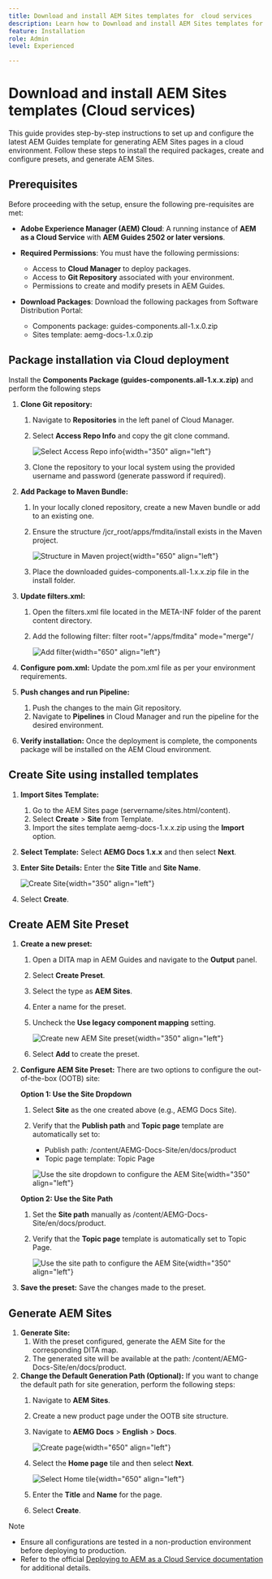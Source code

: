 ```yaml
---
title: Download and install AEM Sites templates for  cloud services
description: Learn how to Download and install AEM Sites templates for Cloud services
feature: Installation
role: Admin
level: Experienced

---
```

# Download and install AEM Sites templates (Cloud services)

This guide provides step-by-step instructions to set up and configure the latest AEM Guides template for generating AEM Sites pages in a cloud environment. Follow these steps to install the required packages, create and configure presets, and generate AEM Sites.

## Prerequisites

Before proceeding with the setup, ensure the following pre-requisites are met:

- **Adobe Experience Manager (AEM) Cloud**: A running instance of **AEM as a Cloud Service** with **AEM Guides 2502 or later versions**.

- **Required Permissions**: You must have the following permissions:

    - Access to **Cloud Manager** to deploy packages.
    - Access to **Git Repository** associated with your environment.
    - Permissions to create and modify presets in AEM Guides.

- **Download Packages**: Download the following packages from Software Distribution Portal:

    - Components package: guides-components.all-1.x.0.zip
    - Sites template: aemg-docs-1.x.0.zip    

## Package installation via Cloud deployment

Install the **Components Package (guides-components.all-1.x.x.zip)** and perform the following steps
  
1. **Clone Git repository:**  
    1. Navigate to **Repositories** in the left panel of Cloud Manager.
    2. Select **Access Repo Info** and copy the git clone command.

        ![Select Access Repo info](/help/product-guide/knowledge-base/kb-articles/assets/publishing/access-repo.png){width="350" align="left"}

    3. Clone the repository to your local system using the provided username and password (generate password if required).
2. **Add Package to Maven Bundle:**
    1. In your locally cloned repository, create a new Maven bundle or add to an existing one.
    2. Ensure the structure /jcr_root/apps/fmdita/install exists in the Maven project.

        ![Structure in Maven project](/help/product-guide/knowledge-base/kb-articles/assets/publishing/maven-structure.png){width="650" align="left"}


    3. Place the downloaded guides-components.all-1.x.x.zip file in the install folder.
     
3. **Update filters.xml:**  

    1. Open the filters.xml file located in the META-INF folder of the parent content directory.
    2. Add the following filter: filter root="/apps/fmdita" mode="merge"/


        ![Add filter](/help/product-guide/knowledge-base/kb-articles/assets/publishing/add-filter-xml.png){width="650" align="left"}


4. **Configure pom.xml:** Update the pom.xml file as per your environment requirements.
5. **Push changes and run Pipeline:** 
    1. Push the changes to the main Git repository.
    2. Navigate to **Pipelines** in Cloud Manager and run the pipeline for the desired environment.
6. **Verify installation:** Once the deployment is complete, the components package will be installed on the AEM Cloud environment.

## Create Site using installed templates

1. **Import Sites Template:**
    1. Go to the AEM Sites page (servername/sites.html/content).
    2. Select **Create** > **Site** from Template.
    3. Import the sites template aemg-docs-1.x.x.zip using the **Import** option.
2. **Select Template:** Select **AEMG Docs 1.x.x** and then select **Next**.
3. **Enter Site Details:** Enter the **Site Title** and **Site Name**.

    ![Create Site](/help/product-guide/knowledge-base/kb-articles/assets/publishing/create-site.png){width="350" align="left"}

4. Select **Create**.

## Create AEM Site Preset

1. **Create a new preset:**
    1. Open a DITA map in AEM Guides and navigate to the **Output** panel.
    2. Select **Create Preset**.
    3. Select the type as **AEM Sites**.
    4. Enter a name for the preset.
    5. Uncheck the **Use legacy component mapping** setting.

        ![Create new AEM Site preset](/help/product-guide/knowledge-base/kb-articles/assets/publishing/create-new-output-preset.png){width="350" align="left"}

    6. Select **Add** to create the preset.
2. **Configure AEM Site Preset:** There are two options to configure the out-of-the-box (OOTB) site:

    **Option 1: Use the Site Dropdown**

    1. Select **Site** as the one created above (e.g., AEMG Docs Site).
    2. Verify that the **Publish path** and **Topic page** template are automatically set to: 
        - Publish path: /content/AEMG-Docs-Site/en/docs/product
        - Topic page template: Topic Page

        ![Use the site dropdown to configure the AEM Site](/help/product-guide/knowledge-base/kb-articles/assets/publishing/use-site-dropdown-cs.png){width="350" align="left"}

    **Option 2: Use the Site Path**

    1. Set the **Site path** manually as /content/AEMG-Docs-Site/en/docs/product.
    2. Verify that the **Topic page** template is automatically set to Topic Page.

        ![Use the site path to configure the AEM Site](/help/product-guide/knowledge-base/kb-articles/assets/publishing/use-site-path-cs.png){width="350" align="left"}

3. **Save the preset:** Save the changes made to the preset.

## Generate AEM Sites

1. **Generate Site:**
    1. With the preset configured, generate the AEM Site for the corresponding DITA map.
    2. The generated site will be available at the path: /content/AEMG-Docs-Site/en/docs/product.
2. **Change the Default Generation Path (Optional):** If you want to change the default path for site generation, perform the following steps:
    1. Navigate to **AEM Sites**.
    2. Create a new product page under the OOTB site structure.
    3. Navigate to **AEMG Docs** > **English** > **Docs**.

        ![Create page](/help/product-guide/knowledge-base/kb-articles/assets/publishing/create-page-cs.png){width="650" align="left"}      

    4. Select the **Home page** tile and then select **Next**.

        ![Select Home tile](/help/product-guide/knowledge-base/kb-articles/assets/publishing/home-tile-cs.png){width="650" align="left"}

    5. Enter the **Title** and **Name** for the page.
    6. Select **Create**.

>[!NOTE]
>
> * Ensure all configurations are tested in a non-production environment before deploying to production.
> * Refer to the official [Deploying to AEM as a Cloud Service documentation](https://experienceleague.adobe.com/en/docs/experience-manager-cloud-service/content/implementing/deploying/overview) for additional details.

